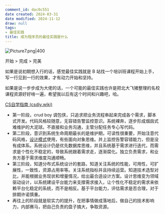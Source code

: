 ```yaml
---
comment_id: dac0c551
date created: 2024-03-31
date modified: 2024-11-12
draw: null
tags:
- 最佳实践
title: 成为程序员的最佳实践是什么
---
```

![Picture7.png|400](https://imagehosting4picgo.oss-cn-beijing.aliyuncs.com/imagehosting/Picture7.png?x-oss-process=image/resize,l_400)

开始 > 完成 > 完美

<!-- more -->

如果是说初期想入行的话，感觉最佳实践就是 B 站找一个培训班课程开始上手，写一行见到一行的效果，才有动力开始和坚持。

如果是说一步步成为大佬的话，一个可能的最佳实践也许是把北大飞猪整理的名校课程资源好好啃一遍，希望我以后有这个时间和兴趣吧，哈。

[CS自学指南 (csdiy.wiki)](https://csdiy.wiki/)

- 第一阶段，crud boy 调包侠，只追求把业务流程串起来完成各个需求，脚本式开发。代码风格较随意，无容错告警监控意识。系统裸奔，逐步形成烟囱式难维护的大泥球。不直接和业务沟通，主管分配任务专心写代码。
- 第二阶段，意识到系统生命周期最长的是维护期，可读性很重要，开始注意代码风格，[设计模式](设计模式)使用，有些面向对象思维。并上监控告警容错能力，但是没有成体系。系统设计仍是优先数据库思维，并且系统基于需求进行迭代，而需求是个性化不稳定的，导致系统跟着需求走，逐渐腐化。独立负责需求，和业务方基于需求维度沟通顺畅。
- 第三阶段，知道分布式系统设计的套路，知道关注系统的性能，可用性，可扩展性，一致性，资源占用率等。关注系统指标并且持续运营。知道技术选型对比，并能根据业务现状和增量情况，给出最合适设计方案。设计思维变为领域驱动设计，以系统建设平台能力来支撑需求接入，让个性化不稳定的需求来依赖平台化稳定的系统，而不是相反。基于平台能力，评估需求是否合理，对于排期许诺慎重。
- 再往上的阶段就是软实力的提升，在把事情做成落地后，做自己的技术影响力，内部赛马，把自己负责的盘子搞大，争取资源。
